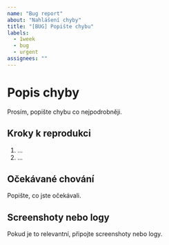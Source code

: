```yaml
---
name: "Bug report"
about: "Nahlášení chyby"
title: "[BUG] Popište chybu"
labels: 
  - 1week
  - bug
  - urgent
assignees: ""
---
```


# Popis chyby

Prosím, popište chybu co nejpodrobněji.

## Kroky k reprodukci
1. ...
2. ...

## Očekávané chování
Popište, co jste očekávali.

## Screenshoty nebo logy
Pokud je to relevantní, připojte screenshoty nebo logy.
